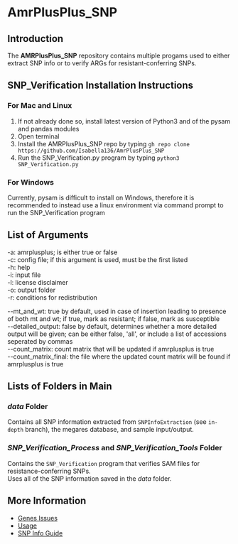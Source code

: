 # AmrPlusPlus_SNP

## Introduction
The **AMRPlusPlus_SNP** repository contains multiple progams used to either extract SNP info or to verify ARGs for resistant-conferring SNPs. 

## SNP_Verification Installation Instructions

### For Mac and Linux

1. If not already done so, install latest version of Python3 and of the pysam and pandas modules
2. Open terminal
3. Install the AMRPlusPlus_SNP repo by typing `gh repo clone https://github.com/Isabella136/AmrPlusPlus_SNP`
4. Run the SNP_Verification.py program by typing `python3 SNP_Verification.py`

### For Windows

Currently, pysam is difficult to install on Windows, therefore it is recommended to instead use a linux environment via command prompt to run the SNP_Verification program

## List of Arguments
-a: amrplusplus; is either true or false  
-c: config file; if this argument is used, must be the first listed  
-h: help  
-i: input file  
-l: license disclaimer  
-o: output folder  
-r: conditions for redistribution  

--mt_and_wt:            true by default, used in case of insertion leading to presence of both mt and wt; if true, mark as resistant; if false, mark as susceptible  
--detailed_output:      false by default, determines whether a more detailed output will be given; can be either false, 'all', or include a list of accessions seperated by commas  
--count_matrix:         count matrix that will be updated if amrplusplus is true  
--count_matrix_final:   the file where the updated count matrix will be found if amrplusplus is true

## Lists of Folders in Main

### *data* Folder
Contains all SNP information extracted from `SNPInfoExtraction` (see `in-depth` branch), the megares database, and sample input/output.

### *SNP_Verification_Process* and *SNP_Verification_Tools* Folder
Contains the `SNP_Verification` program that verifies SAM files for resistance-conferring SNPs.  
Uses all of the SNP information saved in the *data* folder.  

## More Information
- [Genes Issues](https://github.com/Isabella136/AmrPlusPlus_SNP/blob/main/genes-issues.md)
- [Usage](https://github.com/Isabella136/AmrPlusPlus_SNP/blob/main/usage.md)
- [SNP Info Guide](https://github.com/Isabella136/AmrPlusPlus_SNP/blob/main/data/SNPInfoGuide.md)
